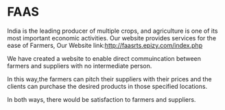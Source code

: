 # FAAS
India is the leading producer of multiple crops, and agriculture is one of its most important economic activities.
Our website provides services for the ease of Farmers,
Our Website link:http://faasrts.epizy.com/index.php

We have created a website to enable direct commuincation between farmers and suppliers with no intermediate person.

In this way,the farmers can pitch their suppliers with their prices and the clients can purchase the desired products in those specified locations.

In both ways, there would be satisfaction to farmers and suppliers.


